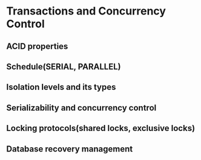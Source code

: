 # Transactions and Concurrency Control

## ACID properties

## Schedule(SERIAL, PARALLEL)

## Isolation levels and its types

## Serializability and concurrency control

## Locking protocols(shared locks, exclusive locks)


## Database recovery management